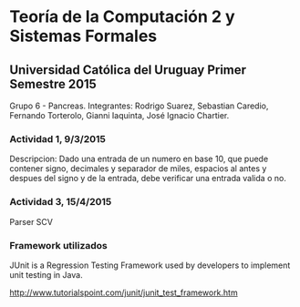 # Teoría de la Computación 2 y Sistemas Formales 
## Universidad Católica del Uruguay  Primer Semestre 2015

 Grupo 6 - Pancreas.
 Integrantes: Rodrigo Suarez, Sebastian Caredio, Fernando Torterolo, Gianni Iaquinta, José Ignacio Chartier.
 
### Actividad 1, 9/3/2015
 
 Descripcion: Dado una entrada de un numero en base 10, que puede contener signo, decimales y separador de miles,
 espacios al antes y despues del signo y de la entrada, debe verificar una entrada valida o no.

### Actividad 3, 15/4/2015

 Parser SCV


 
 
### Framework utilizados
 
 JUnit is a Regression Testing Framework used by developers to implement unit testing in Java.
 
 http://www.tutorialspoint.com/junit/junit_test_framework.htm